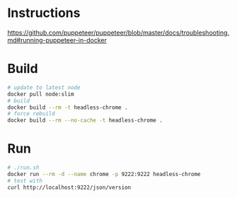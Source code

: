 # Instructions

https://github.com/puppeteer/puppeteer/blob/master/docs/troubleshooting.md#running-puppeteer-in-docker

# Build

```bash
# update to latest node
docker pull node:slim
# build
docker build --rm -t headless-chrome .
# force rebuild
docker build --rm --no-cache -t headless-chrome .
```

# Run

```bash
# ./run.sh
docker run --rm -d --name chrome -p 9222:9222 headless-chrome
# test with
curl http://localhost:9222/json/version
```
